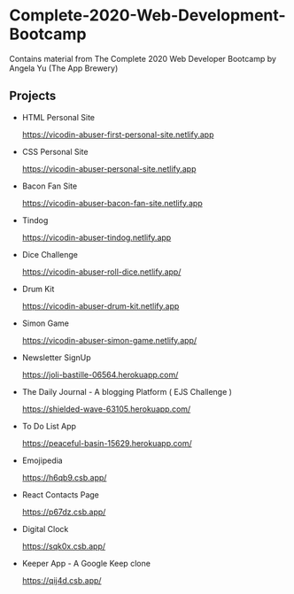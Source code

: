 # Complete-2020-Web-Development-Bootcamp
Contains material from The Complete 2020 Web Developer Bootcamp by Angela Yu (The App Brewery)

## Projects

- HTML Personal Site 
   
   https://vicodin-abuser-first-personal-site.netlify.app
   
  
- CSS Personal Site
   
   https://vicodin-abuser-personal-site.netlify.app
  
- Bacon Fan Site
   
   https://vicodin-abuser-bacon-fan-site.netlify.app
  
- Tindog 
   
   https://vicodin-abuser-tindog.netlify.app

- Dice Challenge 
   
   https://vicodin-abuser-roll-dice.netlify.app/   
   
- Drum Kit
   
   https://vicodin-abuser-drum-kit.netlify.app

- Simon Game
   
   https://vicodin-abuser-simon-game.netlify.app/
   
- Newsletter SignUp

   https://joli-bastille-06564.herokuapp.com/
   
- The Daily Journal - A blogging Platform ( EJS Challenge )

   https://shielded-wave-63105.herokuapp.com/
   
- To Do List App 

   https://peaceful-basin-15629.herokuapp.com/
   
- Emojipedia

   https://h6qb9.csb.app/
   
- React Contacts Page

   https://p67dz.csb.app/
   
- Digital Clock
   
   https://sqk0x.csb.app/
   
- Keeper App - A Google Keep clone
   
   https://qij4d.csb.app/

